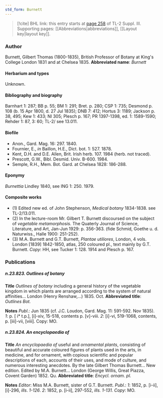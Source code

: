 ```yaml
---
std_form: Burnett
---
```


> [!cite] BHL link: this entry starts at [page 258](https://www.biodiversitylibrary.org/page/33266565) of TL-2 Suppl. III.
> Supporting pages: [[Abbreviations|abbreviations]], [[Layout key|layout key]].

### Author

Burnett, Gilbert Thomas (1800-1835), British Professor of Botany at King's College London 1831 and at Chelsea 1835. 
**Abbreviated name**: *Burnett*

#### Herbarium and types

Unknown.

#### Bibliography and biography

Barnhart 1: 287; BB p. 55; BM 1: 291; Bret. p. 280; CSP 1: 735; Desmond p. 108 (b. 15 Apr 1800, d. 27 Jul 1835); DNB 7: 412; Hortus 3: 1189; Jackson p. 38, 495; Kew 1: 433; NI 305; Plesch p. 167; PR 1397-1398, ed. 1: 1589-1590; Rehder 1: 87, 3: 60; TL-2/ see 13.011.

#### Biofile

- Anon., Gard. Mag. 16: 297. 1840.
- Fournier, E., *in* Baillon, H.E., Dict. bot. 1: 527. 1878.
- Kent, D.H. and D.E. Allen, Brit. Irish herb. 107. 1984 (herb. not traced).
- Prescott, G.W., Bibl. Desmid. Univ. B-600. 1984.
- Semple, R.H., Mem. Bot. Gard. at Chelsea 1828: 186-288.

#### Eponymy

*Burnettia* Lindley 1840, see ING 1: 250. 1979.

#### Composite works

- (1) Edited new ed. of John Stephenson, *Medical botany* 1834-1838. see TL-2/13.011.
- (2) In the lecture-room Mr. Gilbert T. Burnett discoursed on the subject of *vegetable metamorphosis*. The Quaterly Journal of Science, Literature, and Art, Jan-Jun 1929: p. 356-363. (fide Schmid, Goethe u. d. Naturwiss., Halle 1900: 251-252).
- (3) M.A. Burnett and G.T. Burnett, *Plantae utiliores*, London, 4 vols. London \[1839\] 1842-1850, atlas, 250 coloured pl., text mainly by G.T. Burnett. *Copy*: HH, see Tucker 1: 128. 1914 and Plesch p. 167.

### Publications

##### n.23.823. Outlines of botany

**Title**
*Outlines of botany* including a general history of the vegetable kingdom in which plants are arranged according to the system of natural affinities... London (Henry Renshaw,...) 1835. Oct.
**Abbreviated title**: *Outlines Bot.*

**Notes**
*Publ*.: Jun 1835 (cf. J.C. Loudon, Gard. Mag. 11: 591-592. Nov 1835).
*1*: p. \[ i\* t.p.\], \[i\]-xiv, 15-518, contents p. \[v\]-viii.
*2*: \[i\]-vi, 519-1068, contents, p. \[iii\]-vii, \[viii\].
Copy: MO.

##### n.23.824. An encyclopaedia of

**Title**
*An encyclopaedia of* useful and *ornamental plants*, consisting of beautiful and accurate coloured figures of plants used in the arts, in medicine, and for ornament, with copious scientific and popular descriptions of each, accounts of their uses, and mode of culture, and numerous interesting anecdotes. By the late Gilbert Thomas Burnett... New edition. Edited by M.A. Burnett... London (George Willis, Great Piazza, Covent Garden) 1852. Qu.
**Abbreviated title**: *Encycl. ornam. pl.*

**Notes**
*Editor*: Miss M.A. Burnett, sister of G.T. Burnett.
*Publ*.: *1*: 1852, p. \[i-ii\], \[i\]-296, *ills*. *1-126*.
*2*: 1852, p. \[i-ii\], 297-552, *ills. 1-131.*
*Copy*: MO.


